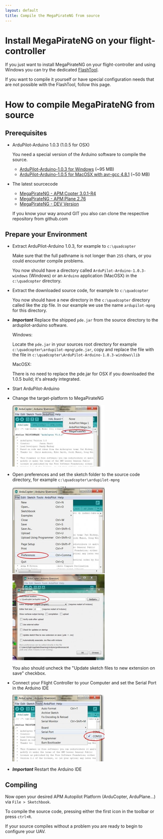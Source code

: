 ```yaml
---
layout: default
title: Compile the MegaPirateNG from source
---
```


# Install MegaPirateNG on your flight-controller

If you just want to install MegaPirateNG on your flight-controller and using Windows you can try the dedicated [FlashTool](flashtool).

If you want to compile it yourself or have special configuration needs that are not possible with the FlashTool, follow this page.

# How to compile MegaPirateNG from source

## Prerequisites

* ArduPilot-Arduino 1.0.3 (1.0.5 for OSX)

  You need a special version of the Arduino software to compile the source.
  * [ArduPilot-Arduino-1.0.3 for Windows](http://ardupilot.com/downloads/?did=45) (~95 MB)
  * [ArduPilot-Arduino-1.0.5 for MacOSX with avr-gcc 4.8.1](https://www.dropbox.com/s/g1jvk8r8gln7v2m/ardupilot-mpng-gcc-4.8.1-1.0.5-r2-121-g080b774-macosx.zip) (~50 MB)

* The latest sourcecode

  * [MegaPirateNG - APM:Copter 3.0.1-R4](https://github.com/SirAlex/ardupilot-mpng/archive/mpng-3.0.1-r4.zip)
  * [MegaPirateNG - APM:Plane 2.76](https://github.com/smurfy/ardupilot-mpng/archive/mpng_ArduPlane-2.76.zip)
  * [MegaPirateNG - DEV Version](https://github.com/SirAlex/ardupilot-mpng/archive/master.zip)

  If you know your way around GIT you also can clone the respective repository from github.com

## Prepare your Environment

* Extract ArduPilot-Arduino 1.0.3, for example to ```c:\quadcopter```
  
  Make sure that the full pathname is not longer than ```255``` chars, or you could encounter compile problems.

  You now should have a directory called ```ArduPilot-Arduino-1.0.3-windows``` (Windows) or an ```Arduino``` application (MacOSX) in the ```c:\quadcopter``` directory.
* Extract the downloaded source code, for example to ```c:\quadcopter```

  You now should have a new directory in the ```c:\quadcopter``` directory called like the zip file.
  In our example we use the name ```ardupilot-mpng``` for this directory.

* ***Important*** Replace the shipped ```pde.jar``` from the source directory to the ardupilot-arduino software.

  Windows:

  Locate the ```pde.jar``` in your sources root directory for example ```c:\quadcopter\ardupilot-mpng\pde.jar```,
  copy and replace the file with the file in ```c:\quadcopter\ArduPilot-Arduino-1.0.3-windows\lib```

  MacOSX:

  There is no need to replace the pde.jar for OSX if you downloaded the 1.0.5 build; it's already integrated.

* Start ArduPilot-Arduino

* Change the target-platform to MegaPirateNG

  ![Arduino Platform](../images/compile_arduino_platform.jpg)
* Open preferences and set the sketch folder to the source code directory, for example ```c:\quadcopter\ardupilot-mpng```

  ![Arduino preferences](../images/compile_arduino_preferences1.jpg)
  ![Arduino preferences](../images/compile_arduino_preferences2.jpg)

  You also should uncheck the "Update sketch files to new extension on save" checkbox.

* Connect your Flight Controller to your Computer and set the Serial Port in the Arduino IDE

  ![Arduino preferences](../images/compile_arduino_set_serialport.jpg)

* ***Important*** Restart the Arduino IDE

## Compiling

Now open your desired APM Autopilot Platform (ArduCopter, ArduPlane...) via ```File > Sketchbook```.

To compile the source code, pressing either the first icon in the toolbar or press ```ctrl+R```.

If your source compiles without a problem you are ready to begin to configure your UAV.
